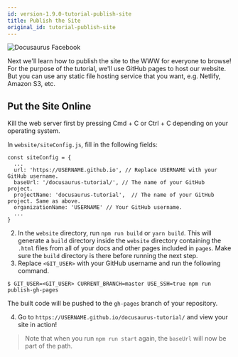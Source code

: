 ```yaml
---
id: version-1.9.0-tutorial-publish-site
title: Publish the Site
original_id: tutorial-publish-site
---
```


<img alt="Docusaurus Facebook" src="/img/undraw_docusaurus_fb.svg" class="docImage"/>

Next we'll learn how to publish the site to the WWW for everyone to browse! For the purpose of the tutorial, we'll use GitHub pages to host our website. But you can use any static file hosting service that you want, e.g. Netlify, Amazon S3, etc.

## Put the Site Online

Kill the web server first by pressing Cmd + C or Ctrl + C depending on your operating system.

In `website/siteConfig.js`, fill in the following fields:

```
const siteConfig = {
  ...
  url: 'https://USERNAME.github.io', // Replace USERNAME with your GitHub username.
  baseUrl: '/docusaurus-tutorial/', // The name of your GitHub project.
  projectName: 'docusaurus-tutorial',  // The name of your GitHub project. Same as above.
  organizationName: 'USERNAME' // Your GitHub username.
  ...
}
```

2. In the `website` directory, run `npm run build` or `yarn build`. This will generate a `build` directory inside the `website` directory containing the `.html` files from all of your docs and other pages included in `pages`. Make sure the `build` directory is there before running the next step.
3. Replace `<GIT_USER>` with your GitHub username and run the following command.

```
$ GIT_USER=<GIT_USER> CURRENT_BRANCH=master USE_SSH=true npm run publish-gh-pages
```

The built code will be pushed to the `gh-pages` branch of your repository.

4. Go to `https://USERNAME.github.io/docusaurus-tutorial/` and view your site in action!

> Note that when you run `npm run start` again, the `baseUrl` will now be part of the path.
